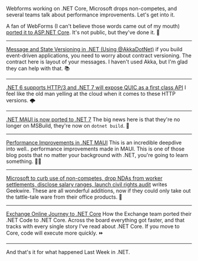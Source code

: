 Webforms working on .NET Core, Microsoft drops non-competes, and several teams talk about performance improvements. Let's get into it.

A fan of WebForms (I can't believe those words came out of my mouth) [ported it to ASP.NET Core](https://devblogs.microsoft.com/dotnet/incremental-asp-net-to-asp-net-core-migration/#comment-15756).  It's not public, but they've done it. 🤪

<hr />

[Message and State Versioning in .NET (Using @AkkaDotNet)](https://twitter.com/Aaronontheweb/status/1533815108534784001) if you build event-driven applications, you need to worry about contract versioning. The contract here is layout of your messages. I haven't used Akka, but I'm glad they can help with that. 📚

<hr />

[.NET 6 supports HTTP/3 and .NET 7 will expose QUIC as a first class API](https://twitter.com/davidfowl/status/1533920186675302400) I feel like the old man yelling at the cloud when it comes to these HTTP versions. 🌩

<hr />

[.NET MAUI is now ported to .NET 7](https://twitter.com/JonathanPeppers/status/1533960985169612801) The big news here is that they're no longer on MSBuild, they're now on `dotnet build`. 🌴

<hr />

[Performance Improvements in .NET MAUI](https://devblogs.microsoft.com/dotnet/performance-improvements-in-dotnet-maui/) This is an incredible deepdive into well.. performance improvements made in MAUI.  This is one of those blog posts that no matter your background with .NET, you're going to learn something. 🏃‍♀️

<hr />

[Microsoft to curb use of non-competes, drop NDAs from worker settlements, disclose salary ranges, launch civil rights audit](https://www.geekwire.com/2022/microsoft-to-end-non-competes-for-all-but-senior-execs-drop-ndas-from-employee-settlements-disclose-salary-ranges-launch-civil-rights-audit/) writes Geekwire. These are all wonderful additions, now if they could only take out the tattle-tale ware from their office products. 👏

<hr />

[Exchange Online Journey to .NET Core](https://devblogs.microsoft.com/dotnet/exchange-online-journey-to-net-core/) How the Exchange team ported their .NET Code to .NET Core. Across the board everything got faster, and that tracks with every single story I've read about .NET Core. If you move to Core, code will execute more quickly. ⏩

<hr />

And that's it for what happened Last Week in .NET.
